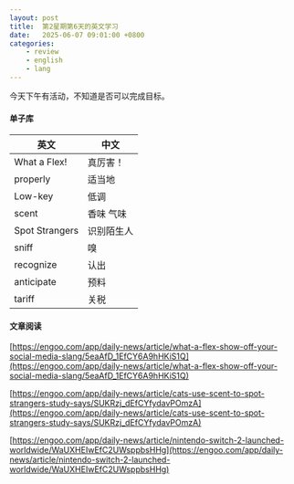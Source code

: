 ```yaml
---
layout: post
title:  第2星期第6天的英文学习
date:   2025-06-07 09:01:00 +0800
categories: 
    - review
    - english
    - lang
---
```


今天下午有活动，不知道是否可以完成目标。

#### 单子库

英文 | 中文
-- | --
What a Flex! | 真厉害！
properly | 适当地
Low-key | 低调
scent | 香味 气味
Spot Strangers | 识别陌生人
sniff | 嗅
recognize | 认出
anticipate | 预料
tariff | 关税

#### 文章阅读

[https://engoo.com/app/daily-news/article/what-a-flex-show-off-your-social-media-slang/5eaAfD_1EfCY6A9hHKiS1Q](https://engoo.com/app/daily-news/article/what-a-flex-show-off-your-social-media-slang/5eaAfD_1EfCY6A9hHKiS1Q)

[https://engoo.com/app/daily-news/article/cats-use-scent-to-spot-strangers-study-says/SUKRzj_dEfCYfydavPOmzA](https://engoo.com/app/daily-news/article/cats-use-scent-to-spot-strangers-study-says/SUKRzj_dEfCYfydavPOmzA)

[https://engoo.com/app/daily-news/article/nintendo-switch-2-launched-worldwide/WaUXHEIwEfC2UWsppbsHHg](https://engoo.com/app/daily-news/article/nintendo-switch-2-launched-worldwide/WaUXHEIwEfC2UWsppbsHHg)